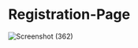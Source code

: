 # Registration-Page

![Screenshot (362)](https://github.com/athawalesanket0/Registration-Page/assets/108395509/c529461b-0ac1-43c0-9aaf-b634468c7ceb)
